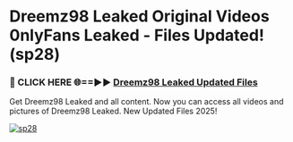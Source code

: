 # Dreemz98 Leaked Original Videos 0nlyFans Leaked - Files Updated! (sp28)

<h3>🔴 CLICK HERE 🌐==►► <a href="https://tinyurl.com/ehrbuxhb" rel="nofollow">Dreemz98 Leaked Updated Files</a></h3>

Get Dreemz98 Leaked and all content. Now you can access all videos and pictures of Dreemz98 Leaked. New Updated Files 2025!

[![sp28](https://i.imgur.com/lVYEuWS.gif)](https://tinyurl.com/ehrbuxhb)
